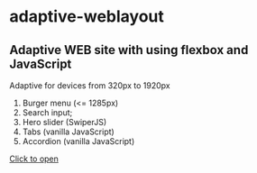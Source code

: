 # adaptive-weblayout

## Adaptive WEB site with using flexbox and JavaScript

Adaptive for devices from 320px to 1920px

1. Burger menu (<= 1285px)
2. Search input;
3. Hero slider (SwiperJS)
4. Tabs (vanilla JavaScript)
5. Accordion (vanilla JavaScript)

[Click to open](https://sergeim63.github.io/adaptive-weblayout/)
